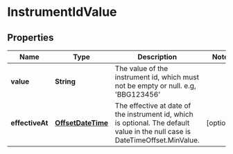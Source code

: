 
# InstrumentIdValue

## Properties
Name | Type | Description | Notes
------------ | ------------- | ------------- | -------------
**value** | **String** | The value of the instrument id, which must not be empty or null. e.g, &#39;BBG123456&#39; | 
**effectiveAt** | [**OffsetDateTime**](OffsetDateTime.md) | The effective at date of the instrument id, which is optional. The default value in the null case  is DateTimeOffset.MinValue. |  [optional]




